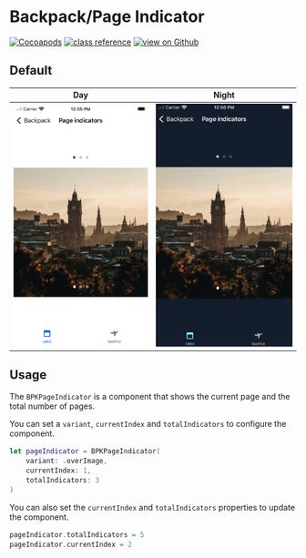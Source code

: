 # Backpack/Page Indicator

[![Cocoapods](https://img.shields.io/cocoapods/v/Backpack.svg?style=flat)](https://cocoapods.org/pods/Backpack)
[![class reference](https://img.shields.io/badge/Class%20reference-iOS-blue)](https://backpack.github.io/ios/versions/latest/uikit/Classes/BPKPageIndicator.html)
[![view on Github](https://img.shields.io/badge/Source%20code-GitHub-lightgrey)](https://github.com/Skyscanner/backpack-ios/tree/main/Backpack/PageIndicator)

## Default

| Day | Night |
| --- | --- |
| <img src="https://raw.githubusercontent.com/Skyscanner/backpack-ios/main/screenshots/iPhone-page-indicator___default_lm.png" alt="" width="375" /> |<img src="https://raw.githubusercontent.com/Skyscanner/backpack-ios/main/screenshots/iPhone-page-indicator___default_dm.png" alt="" width="375" /> 

## Usage

The `BPKPageIndicator` is a component that shows the current page and the total number of pages.

You can set a `variant`, `currentIndex` and `totalIndicators` to configure the component.

```swift
let pageIndicator = BPKPageIndicator(
    variant: .overImage,
    currentIndex: 1,
    totalIndicators: 3
)
```

You can also set the `currentIndex` and `totalIndicators` properties to update the component.

```swift
pageIndicator.totalIndicators = 5
pageIndicator.currentIndex = 2
```
